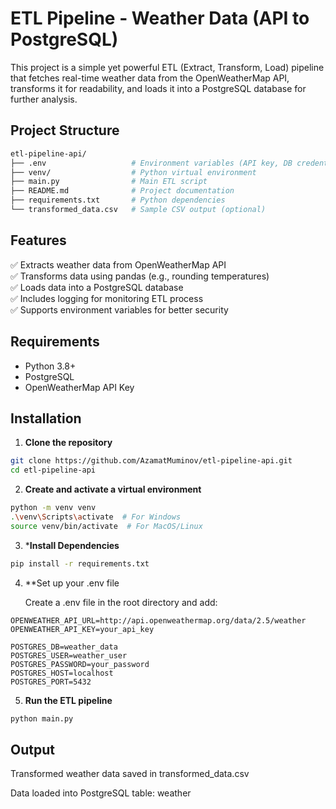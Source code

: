 # ETL Pipeline - Weather Data (API to PostgreSQL)

This project is a simple yet powerful ETL (Extract, Transform, Load) pipeline that fetches real-time weather data from the OpenWeatherMap API, transforms it for readability, and loads it into a PostgreSQL database for further analysis.

## Project Structure
```bash
etl-pipeline-api/
├── .env                   # Environment variables (API key, DB credentials)
├── venv/                  # Python virtual environment
├── main.py                # Main ETL script
├── README.md              # Project documentation
├── requirements.txt       # Python dependencies
└── transformed_data.csv   # Sample CSV output (optional)
```

## Features

✅ Extracts weather data from OpenWeatherMap API  
✅ Transforms data using pandas (e.g., rounding temperatures)  
✅ Loads data into a PostgreSQL database  
✅ Includes logging for monitoring ETL process  
✅ Supports environment variables for better security  

## Requirements

- Python 3.8+
- PostgreSQL
- OpenWeatherMap API Key

## Installation

1. **Clone the repository**

```bash
git clone https://github.com/AzamatMuminov/etl-pipeline-api.git
cd etl-pipeline-api
```
2. **Create and activate a virtual environment**

```bash
python -m venv venv
.\venv\Scripts\activate  # For Windows
source venv/bin/activate  # For MacOS/Linux
```
3. ***Install Dependencies**
```bash
pip install -r requirements.txt
```

4. **Set up your .env file
    
    Create a .env file in the root directory and add:
```
OPENWEATHER_API_URL=http://api.openweathermap.org/data/2.5/weather
OPENWEATHER_API_KEY=your_api_key

POSTGRES_DB=weather_data
POSTGRES_USER=weather_user
POSTGRES_PASSWORD=your_password
POSTGRES_HOST=localhost
POSTGRES_PORT=5432
```

5. **Run the ETL pipeline**
```bash
python main.py
```

##  Output

Transformed weather data saved in transformed_data.csv

Data loaded into PostgreSQL table: weather